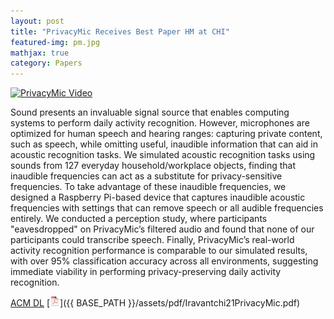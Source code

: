 ```yaml
---
layout: post
title: "PrivacyMic Receives Best Paper HM at CHI"
featured-img: pm.jpg
mathjax: true
category: Papers
---
```



[![PrivacyMic Video](http://img.youtube.com/vi/cFTm6kFC9uE/0.jpg)](https://www.youtube.com/watch?v=cFTm6kFC9uE "PrivacyMic")


Sound presents an invaluable signal source that enables computing systems to perform daily activity recognition. However, microphones are optimized for human speech and hearing ranges: capturing private content, such as speech, while omitting useful, inaudible information that can aid in acoustic recognition tasks. We simulated acoustic recognition tasks using sounds from 127 everyday household/workplace objects, finding that inaudible frequencies can act as a substitute for privacy-sensitive frequencies. To take advantage of these inaudible frequencies, we designed a Raspberry Pi-based device that captures inaudible acoustic frequencies with settings that can remove speech or all audible frequencies entirely. We conducted a perception study, where participants "eavesdropped" on PrivacyMic’s filtered audio and found that none of our participants could transcribe speech. Finally, PrivacyMic’s real-world activity recognition performance is comparable to our simulated results, with over 95% classification accuracy across all environments, suggesting immediate viability in performing privacy-preserving daily activity recognition.

[ACM DL](https://doi.org/10.1145/3411764.3445169) [![pdf](/assets/icons16/pdf-icon.png)]({{ BASE_PATH }}/assets/pdf/Iravantchi21PrivacyMic.pdf)
